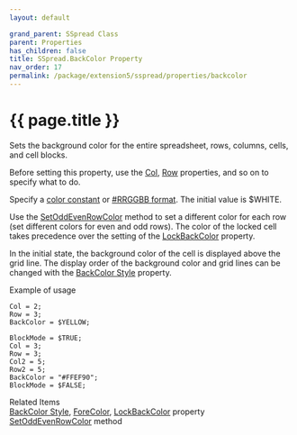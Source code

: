 ```yaml
---
layout: default

grand_parent: SSpread Class
parent: Properties
has_children: false
title: SSpread.BackColor Property
nav_order: 17
permalink: /package/extension5/sspread/properties/backcolor
---
```

# {{ page.title }}

Sets the background color for the entire spreadsheet, rows, columns, cells, and cell blocks.

Before setting this property, use the <a href="/package/extension5/sspread/properties/col">Col</a>, <a href="/package/extension5/sspread/properties/row">Row</a> properties, and so on to specify what to do.

Specify a <a href="/base/color">color constant</a> or <a href="package/extension5/sspread/#this-classs-unique-color-handling-rrggbb-format">#RRGGBB format</a>. The initial value is $WHITE.

Use the <a href="/package/extension5/sspread/methods/setoddevenrowcolor">SetOddEvenRowColor</a> method to set a different color for each row (set different colors for even and odd rows). The color of the locked cell takes precedence over the setting of the <a href="/package/extension5/sspread/methods/lockbackcolor">LockBackColor</a> property.

In the initial state, the background color of the cell is displayed above the grid line. The display order of the background color and grid lines can be changed with the <a href="/package/extension5/sspread/properties/backcolorstyle">BackColor Style</a> property.

Example of usage<br>
```
Col = 2;
Row = 3;
BackColor = $YELLOW;
 
BlockMode = $TRUE;
Col = 3;
Row = 3;
Col2 = 5;
Row2 = 5;
BackColor = "#FFEF90";
BlockMode = $FALSE;
```

Related Items<br>
<a href="/package/extension5/sspread/properties/backcolorstyle">BackColor Style</a>, <a href="/package/extension5/sspread/methods/forecolor">ForeColor</a>, <a href="/package/extension5/sspread/methods/lockbackcolor">LockBackColor</a> property<br> <a href="/package/extension5/sspread/methods/setoddevenrowcolor">SetOddEvenRowColor</a> method